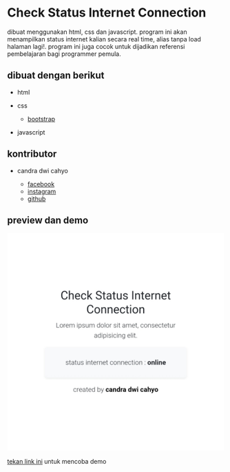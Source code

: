 # Check Status Internet Connection

dibuat menggunakan html, css dan javascript. program ini akan menampilkan status internet kalian secara real time, alias tanpa load halaman lagi!. program ini juga cocok untuk dijadikan referensi pembelajaran bagi programmer pemula.

## dibuat dengan berikut 

* html   
* css
  * [bootstrap](https://getbootstrap.com)
  
* javascript 

## kontributor

* candra dwi cahyo

  * [facebook](https://facebook.com/candradwicahyo18)
  * [instagram](https://instagram.com/candradwicahyo18)
  * [github](https://github.com/candradwicahyo)

## preview dan demo 

![image](https://github.com/candradwicahyo/check-status-internet-connection/blob/master/image.jpg)

[tekan link ini](https://candradwicahyo.github.io/check-status-internet-connection) untuk mencoba demo